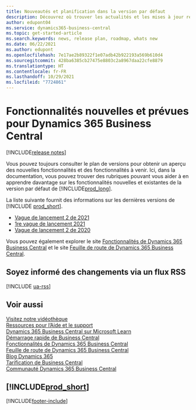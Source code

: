 ```yaml
---
title: Nouveautés et planification dans la version par défaut
description: Découvrez où trouver les actualités et les mises à jour relatives aux nouvelles fonctionnalités ainsi qu’à celles qui existent déjà dans la version par défaut de Business Central.
author: edupont04
ms.service: dynamics365-business-central
ms.topic: get-started-article
ms.search.keywords: news, release plan, roadmap, whats new
ms.date: 06/22/2021
ms.author: edupont
ms.openlocfilehash: 7e17ae2b89322f1e07adb42b922193a569b610d4
ms.sourcegitcommit: 428ba6385cb27475e8803c2a8967daa22cfe8879
ms.translationtype: HT
ms.contentlocale: fr-FR
ms.lasthandoff: 10/29/2021
ms.locfileid: "7724861"
---
```

# <a name="new-and-planned-for-dynamics-365-business-central"></a>Fonctionnalités nouvelles et prévues pour Dynamics 365 Business Central

[!INCLUDE[release notes](includes/release-notes.md)]

Vous pouvez toujours consulter le plan de versions pour obtenir un aperçu des nouvelles fonctionnalités et des fonctionnalités à venir. Ici, dans la documentation, vous pouvez trouver des rubriques pouvant vous aider à en apprendre davantage sur les fonctionnalités nouvelles et existantes de la version par défaut de [!INCLUDE[prod_long](includes/prod_long.md)].  

La liste suivante fournit des informations sur les dernières versions de [!INCLUDE [prod_short](includes/prod_short.md)].  

* [Vague de lancement 2 de 2021](/dynamics365-release-plan/2021wave2/smb/dynamics365-business-central/planned-features)  
* [1re vague de lancement 2021](/dynamics365-release-plan/2021wave1/smb/dynamics365-business-central/planned-features)  
* [Vague de lancement 2 de 2020](/dynamics365-release-plan/2020wave2/smb/dynamics365-business-central/planned-features)  

Vous pouvez également explorer le site [Fonctionnalités de Dynamics 365 Business Central](https://dynamics.microsoft.com/business-central/capabilities/) et le site [Feuille de route de Dynamics 365 Business Central](https://dynamics.microsoft.com/roadmap/business-central/).  

## <a name="get-notified-about-changes-through-an-rss-feed"></a>Soyez informé des changements via un flux RSS

[!INCLUDE [ua-rss](includes/ua-rss.md)]

## <a name="see-also"></a>Voir aussi

[Visitez notre vidéothèque](across-videos.md)  
[Ressources pour l’Aide et le support](product-help-and-support.md)  
[Dynamics 365 Business Central sur Microsoft Learn](/learn/dynamics365/business-central?WT.mc_id=dyn365bc_landingpage-docs)  
[Démarrage rapide de Business Central](quick-start-business-central.md)  
[Fonctionnalités de Dynamics 365 Business Central](https://dynamics.microsoft.com/business-central/capabilities/)  
[Feuille de route de Dynamics 365 Business Central](https://dynamics.microsoft.com/roadmap/business-central/)  
[Blog Dynamics 365](https://cloudblogs.microsoft.com/dynamics365/it/product/business-central/)  
[Tarification de Business Central](https://dynamics.microsoft.com/business-central/overview/#pricing)  
[Communauté Dynamics 365 Business Central](https://community.dynamics.com/business/)

## [!INCLUDE[prod_short](includes/free_trial_md.md)]

[!INCLUDE[footer-include](includes/footer-banner.md)]
